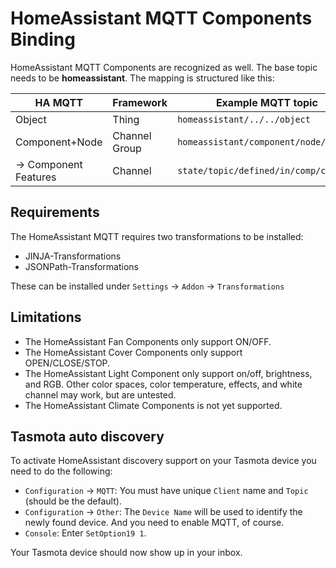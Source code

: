 # HomeAssistant MQTT Components Binding

HomeAssistant MQTT Components are recognized as well. The base topic needs to be **homeassistant**.
The mapping is structured like this:

|          HA MQTT          |   Framework   |          Example MQTT topic           |
|---------------------------|---------------|---------------------------------------|
| Object                    | Thing         | `homeassistant/../../object`          |
| Component+Node            | Channel Group | `homeassistant/component/node/object` |
| &rarr; Component Features | Channel       | `state/topic/defined/in/comp/config`  |

## Requirements

The HomeAssistant MQTT requires two transformations to be installed:

- JINJA-Transformations
- JSONPath-Transformations

These can be installed under `Settings` &rarr; `Addon` &rarr; `Transformations`

## Limitations

- The HomeAssistant Fan Components only support ON/OFF.
- The HomeAssistant Cover Components only support OPEN/CLOSE/STOP.
- The HomeAssistant Light Component only support on/off, brightness, and RGB.
  Other color spaces, color temperature, effects, and white channel may work, but are untested.
- The HomeAssistant Climate Components is not yet supported.

## Tasmota auto discovery

To activate HomeAssistant discovery support on your Tasmota device you need to do the following:

- `Configuration` &rarr; `MQTT`: You must have unique `Client` name and `Topic` (should be the default).
- `Configuration` &rarr; `Other`: The `Device Name` will be used to identify the newly found device.
  And you need to enable MQTT, of course.
- `Console`: Enter `SetOption19 1`.

Your Tasmota device should now show up in your inbox.
